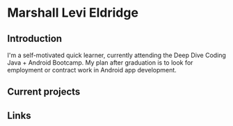  # Marshall Levi Eldridge
    
 ## Introduction
    
 I'm a self-motivated quick learner, currently attending the Deep Dive Coding 
 Java + Android Bootcamp. My plan after graduation is to look for employment 
 or contract work in Android app development.
 
 ## Current projects

 ## Links